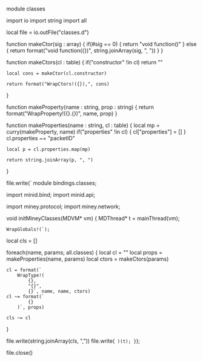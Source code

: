 module classes

import io
import string
import all

local file = io.outFile("classes.d")

function makeCtor(sig : array)
{
	if(#sig == 0)
	{
		return "void function()"
	}
	else
	{
		return format("void function({})", string.joinArray(sig, ", "))
	}
}

function makeCtors(cl : table)
{
	if("constructor" !in cl)
		return ""
	
	local cons = makeCtor(cl.constructor)
	
	return format("WrapCtors!({}),", cons)
}

function makeProperty(name : string, prop : string)
{
	return format("WrapProperty!({}.{})", name, prop)
}

function makeProperties(name : string, cl : table)
{
	local mp = curry(makeProperty, name)
	if("properties" !in cl)
	{
		cl["properties"] = []
	}
	cl.properties ~= "packetID"
	
	local p = cl.properties.map(mp)
	
	return string.joinArray(p, ", ")
}

file.write(`
module bindings.classes;

import minid.bind;
import minid.api;

import miney.protocol;
import miney.network;

void initMineyClasses(MDVM* vm)
{
	MDThread* t = mainThread(vm);
	
	WrapGlobals!(`);

local cls = []

foreach(name, params; all.classes)
{
	local cl = ""
	local props = makeProperties(name, params)
	local ctors = makeCtors(params)
	
	cl = format(`
		WrapType!(
			{},
			"{}",
			{}`, name, name, ctors)
	cl ~= format(`
			{}
		)`, props)

	cls ~= cl
}

file.write(string.joinArray(cls, ","))
file.write(`
	)(t);
}`);

file.close()